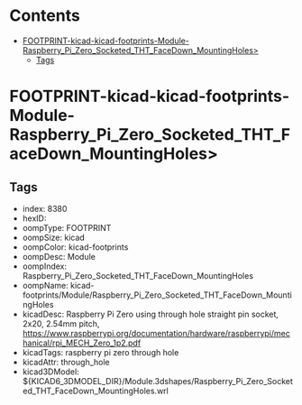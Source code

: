 



Contents
========

* [FOOTPRINT-kicad-kicad-footprints-Module-Raspberry_Pi_Zero_Socketed_THT_FaceDown_MountingHoles>](#footprint-kicad-kicad-footprints-module-raspberry_pi_zero_socketed_tht_facedown_mountingholes)
	* [Tags](#tags)

# FOOTPRINT-kicad-kicad-footprints-Module-Raspberry_Pi_Zero_Socketed_THT_FaceDown_MountingHoles>

## Tags

- index: 8380
- hexID: 
- oompType: FOOTPRINT
- oompSize: kicad
- oompColor: kicad-footprints
- oompDesc: Module
- oompIndex: Raspberry_Pi_Zero_Socketed_THT_FaceDown_MountingHoles
- oompName: kicad-footprints/Module/Raspberry_Pi_Zero_Socketed_THT_FaceDown_MountingHoles
- kicadDesc: Raspberry Pi Zero using through hole straight pin socket, 2x20, 2.54mm pitch, https://www.raspberrypi.org/documentation/hardware/raspberrypi/mechanical/rpi_MECH_Zero_1p2.pdf
- kicadTags: raspberry pi zero through hole
- kicadAttr: through_hole
- kicad3DModel: ${KICAD6_3DMODEL_DIR}/Module.3dshapes/Raspberry_Pi_Zero_Socketed_THT_FaceDown_MountingHoles.wrl
